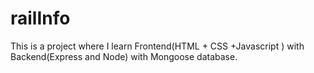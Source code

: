 # railInfo
This is a project where I learn Frontend(HTML + CSS +Javascript ) with Backend(Express and Node) with Mongoose database.
